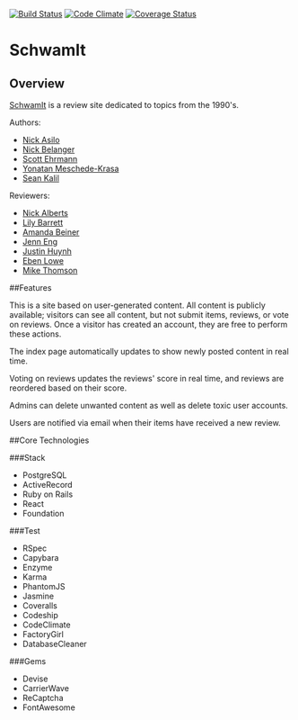 [ ![Build Status](https://app.codeship.com/projects/05f88220-bf12-0134-b657-7a625a3fabd4/status?branch=master)](https://app.codeship.com/projects/196490)
[![Code Climate](https://codeclimate.com/github/sehrmann/SchwamIt/badges/gpa.svg)](https://codeclimate.com/github/sehrmann/SchwamIt)
[![Coverage Status](https://coveralls.io/repos/github/sehrmann/SchwamIt/badge.svg?branch=master)](https://coveralls.io/github/sehrmann/SchwamIt?branch=master)

# SchwamIt

## Overview

[SchwamIt](schwamit.herokuapp.com) is a review site dedicated to topics from the 1990's.

Authors:

* [Nick Asilo](https://github.com/nasilo)
* [Nick Belanger](https://github.com/nh-belanger)
* [Scott Ehrmann](https://github.com/sehrmann)
* [Yonatan Meschede-Krasa](https://github.com/yonatanmk)
* [Sean Kalil](https://github.com/kseans8)

Reviewers:

* [Nick Alberts](https://github.com/nwalberts)
* [Lily Barrett](https://github.com/lilybarrett)
* [Amanda Beiner](https://github.com/amandabeiner)
* [Jenn Eng](https://github.com/jennceng)
* [Justin Huynh](https://github.com/justinhuynh)
* [Eben Lowe](https://github.com/ethusiastick)
* [Mike Thomson](https://github.com/michaelgt04)

##Features

This is a site based on user-generated content. All content is publicly available; visitors can see all content, but not submit items, reviews, or vote on reviews. Once a visitor has created an account, they are free to perform these actions.

The index page automatically updates to show newly posted content in real time.

Voting on reviews updates the reviews' score in real time, and reviews are reordered based on their score.

Admins can delete unwanted content as well as delete toxic user accounts.

Users are notified via email when their items have received a new review.

##Core Technologies

###Stack

* PostgreSQL
* ActiveRecord
* Ruby on Rails
* React
* Foundation

###Test

* RSpec
* Capybara
* Enzyme
* Karma
* PhantomJS
* Jasmine
* Coveralls
* Codeship
* CodeClimate
* FactoryGirl
* DatabaseCleaner

###Gems
* Devise
* CarrierWave
* ReCaptcha
* FontAwesome
